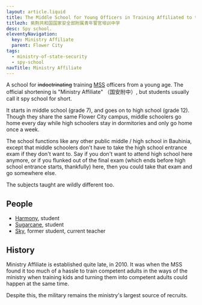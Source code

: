 ```yaml
---
layout: article.liquid
title: The Middle School for Young Officers in Training Affiliated to the Ministry of State Security of the Republic of Bauhinia
titlezh: 紫荆共和国国家安全部附属青年警官培训中学
desc: Spy school.
eleventyNavigation:
  key: Ministry Affiliate
  parent: Flower City
tags:
  - ministry-of-state-security
  - spy-school
navTitle: Ministry Affiliate
---
```


A school for ~~indoctrinating~~ training [MSS](/world/bauhinia/mss/) officers from a young age. The official shortening is "Ministry Affiliate" （国安附中）, but students usually call it spy school for short.

It starts in middle school (grade 7), and goes on to high school (grade 12). Though they share the same Flower City campus, middle schoolers go home every day while high schoolers stay in dormitories and only go home once a week.

The school functions like any other public middle / high school in Bauhinia, except that middle schoolers don't have to take the high school entrance exam if they don't want to. Say if you don't want to attend high school here anymore, or if you flunked out of the final exam (which ends before high school entrance starts, thankfully) here, then you could take that exam and go somewhere else.

The subjects taught are wildly different too.

## People

- [Harmony](/characters/harmony/), student
- [Sugarcane](/characters/sugarcane/), student
- [Sky](/characters/sky/), former student, current teacher

## History

Ministry Affiliate is established quite late, in 2010. It was when the MSS found it too much of a hassle to train competent adults in the ways of the ministry when training kids and turning them into competent adults could happen at the same time.

Despite this, the military remains the ministry's largest source of recruits.
